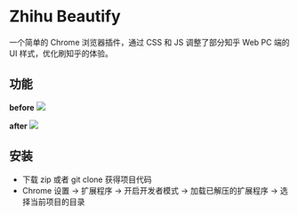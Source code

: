 # Zhihu Beautify

一个简单的 Chrome 浏览器插件，通过 CSS 和 JS 调整了部分知乎 Web PC 端的 UI 样式，优化刷知乎的体验。

## 功能

**before**
![](https://github.com/hilongjw/zhihu-beautify/blob/master/before.png)

**after**
![](https://github.com/hilongjw/zhihu-beautify/blob/master/after.png)

## 安装

- 下载 zip 或者 git clone 获得项目代码
- Chrome 设置 -> 扩展程序 -> 开启开发者模式 -> 加载已解压的扩展程序 -> 选择当前项目的目录